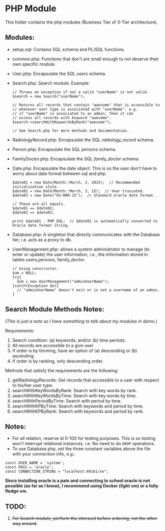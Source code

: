 # PHP Module

This folder contains the php modules (Business Tier of 3-Tier architecture).

## Modules:
* setup.sql: Contains SQL schema and PL/SQL functions.
* common.php: Functions that don't are small enough to not deserve their own specific module.
* User.php: Encapsulate the SQL *users* schema.
* Search.php: Search module. Example:

  ```
  // Throws an exception if not a valid "userName" is not valid.
  $search = new Search("userName");

  // Returns all records that contain "awesome" that is accessible to
  // whatever user type is associated with "userName". e.g.
  // if "userName" is associated to an admin, then it can
  // access all records with keyword "awesome".
  $search->searchWithKeywordsByRank("awesome");
  
  // See Search.php for more methods and documentation.
  ```
  
* RadiologyRecord.php: Encapsulate the SQL *radiology_record* schema.
* Person.php: Encapsulate the SQL *persons* schema.
* FamilyDoctor.php: Encapsulate the SQL *family_doctor* schema.
* Date.php: Encapsulate the date object. This is so the user don't have to worry about date format between sql and php.

  ```
  $date01 = new Date(Month::March, 3, 2015);  // Recommended initialization style.
  $date02 = new Date(Month::March, 3, 15);  // Year truncated.
  $date03 = new Date("03-MAR-15");  // Standard oracle date format.

  // These are all equals.
  $date01 == $date02;
  $date02 == $date03;

  print $date01 . PHP_EOL;  // $date01 is automatically converted to Oracle date format string.
  ```
  
* Database.php: A singleton that directly communicates with the Database tier, i.e. acts as a proxy to db.
* UserManagement.php: allows a system administrator to manage (to enter or update) the user information, i.e., the information stored in tables
  		      users,persons, family_doctor.

  ```
  // Using constructor.
  $um = NULL;
  try{
    $um = new UserManagement("adminUserName");
  }catch(Exception $e){	
    // "adminUserName" doesn't exit or is not a username of an admin.
  }
  ```
   

## Search Module Methods Notes:
*(This is just a note so I have something to talk about my modules in demo.)*

Requirements:

1. Search condition: (a) keywords, and/or (b) time periods.
2. All records are accessible to a give user.
3. If order is by timming, have an option of (a) descending or (b) ascending.
4. If order is by ranking, only descending order.



Methods that satisfy the requirements are the following:

1. getRadiologyRecords: Get records that accessible to a user with respect to his/her user type.
2. searchWithKeyWordsByRank: Search with key words by rank.
3. searchWithKeyWordsByTime: Search with key words by time.
4. searchWithPeriodByTime: Search with period by time.
5. searchWithKPByTime: Search with keywords and period by time.
6. searchWithKPByRank: Search with keywords and period by rank.


## Notes:
* For all relation, reserve id 0-100 for testing purposes. This is so testing won't interrupt relational instances. i.e.
  No need to do ```DROP``` operations.
* To use Database.php, set the three constant variables above the file with your connection info, e.g.:
```
const USER_NAME = 'system';
const PASS = 'oracle';
const CONNECTION_STRING = "localhost:49161/xe";
```
**Since installing oracle is a pain and connecting to school oracle is not possible (as far as I know), I recommend
using Docker (light vm) or a fully fledge vm.**

## TODO:

1. ~~For Search module, perform the intersect before ordering, not the other way around.~~